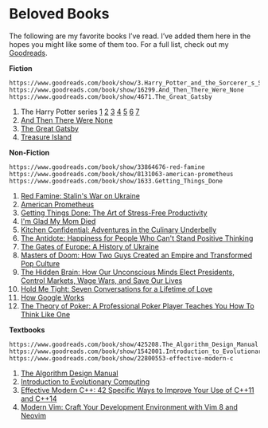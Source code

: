 # Beloved Books

The following are my favorite books I’ve read. I’ve added them here in the hopes you might like some of them too. For a full list, check out my [Goodreads](https://www.goodreads.com/review/list/137314885?shelf=read).

**Fiction**

```
https://www.goodreads.com/book/show/3.Harry_Potter_and_the_Sorcerer_s_Stone
https://www.goodreads.com/book/show/16299.And_Then_There_Were_None
https://www.goodreads.com/book/show/4671.The_Great_Gatsby
```

1. The Harry Potter series [1](https://www.goodreads.com/book/show/3.Harry_Potter_and_the_Sorcerer_s_Stone) [2](https://www.goodreads.com/book/show/28141183-harry-potter-and-the-chamber-of-secrets) [3](https://www.goodreads.com/book/show/28143415-harry-potter-and-the-prisoner-of-azkaban) [4](https://www.goodreads.com/book/show/28137887-harry-potter-and-the-goblet-of-fire) [5](https://www.goodreads.com/book/show/29411529-harry-potter-and-the-order-of-the-phoenix) [6](https://www.goodreads.com/book/show/61450442-harry-potter-and-the-half-blood-prince) [7](https://www.goodreads.com/book/show/61917439-harry-potter-and-the-deathly-hallows)
1. [And Then There Were None](https://www.goodreads.com/book/show/16299.And_Then_There_Were_None)
1. [The Great Gatsby](https://www.goodreads.com/book/show/4671.The_Great_Gatsby)
1. [Treasure Island](https://www.goodreads.com/book/show/295.Treasure_Island)


**Non-Fiction**

```
https://www.goodreads.com/book/show/33864676-red-famine
https://www.goodreads.com/book/show/8131063-american-prometheus
https://www.goodreads.com/book/show/1633.Getting_Things_Done
```

1. [Red Famine: Stalin's War on Ukraine](https://www.goodreads.com/book/show/33864676-red-famine)
1. [American Prometheus](https://www.goodreads.com/book/show/8131063-american-prometheus)
1. [Getting Things Done: The Art of Stress-Free Productivity](https://www.goodreads.com/book/show/1633.Getting_Things_Done)
1. [I'm Glad My Mom Died](https://www.goodreads.com/book/show/60763786-i-m-glad-my-mom-died)
1. [Kitchen Confidential: Adventures in the Culinary Underbelly](https://www.goodreads.com/book/show/8161568-kitchen-confidential)
1. [The Antidote: Happiness for People Who Can't Stand Positive Thinking](https://www.goodreads.com/book/show/18745074-the-antidote)
1. [The Gates of Europe: A History of Ukraine](https://www.goodreads.com/book/show/34346417-the-gates-of-europe)
1. [Masters of Doom: How Two Guys Created an Empire and Transformed Pop Culture](https://www.goodreads.com/book/show/222146.Masters_of_Doom)
1. [The Hidden Brain: How Our Unconscious Minds Elect Presidents, Control Markets, Wage Wars, and Save Our Lives](https://www.goodreads.com/book/show/6772529-the-hidden-brain)
1. [Hold Me Tight: Seven Conversations for a Lifetime of Love](https://www.goodreads.com/book/show/8149981-hold-me-tig)
1. [How Google Works](https://www.goodreads.com/book/show/23158207-how-google-works)
1. [The Theory of Poker: A Professional Poker Player Teaches You How To Think Like One](https://www.goodreads.com/book/show/104825.The_Theory_of_Poker)


**Textbooks**

```
https://www.goodreads.com/book/show/425208.The_Algorithm_Design_Manual
https://www.goodreads.com/book/show/1542001.Introduction_to_Evolutionary_Computing
https://www.goodreads.com/book/show/22800553-effective-modern-c
```

1. [The Algorithm Design Manual](https://www.goodreads.com/book/show/425208.The_Algorithm_Design_Manual)
1. [Introduction to Evolutionary Computing](https://www.goodreads.com/book/show/1542001.Introduction_to_Evolutionary_Computing)
1. [Effective Modern C++: 42 Specific Ways to Improve Your Use of C++11 and C++14](https://www.goodreads.com/book/show/22800553-effective-modern-c)
1. [Modern Vim: Craft Your Development Environment with Vim 8 and Neovim](https://www.goodreads.com/book/show/36517607-modern-vim)